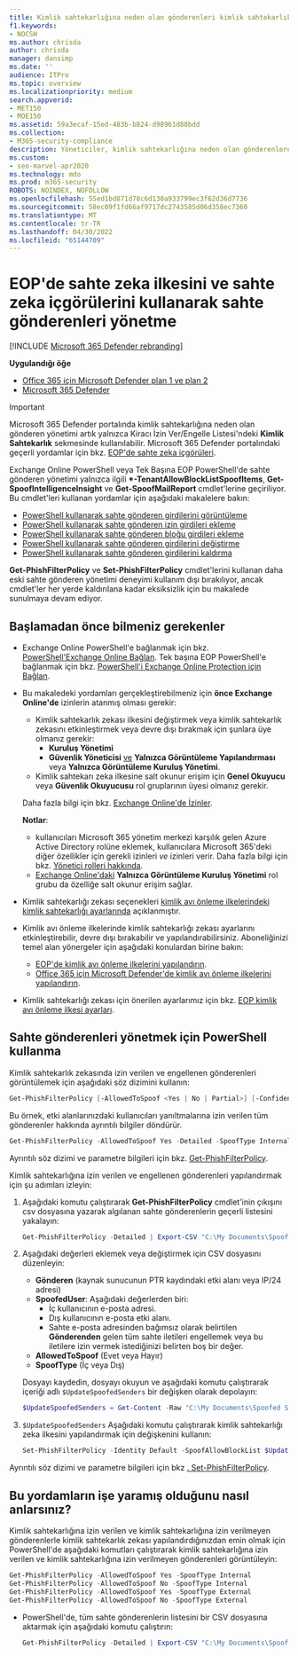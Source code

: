 ```yaml
---
title: Kimlik sahtekarlığına neden olan gönderenleri kimlik sahtekarlık zekası ilkesini ve kimlik sahtekarı zeka içgörülerini kullanarak yönetme
f1.keywords:
- NOCSH
ms.author: chrisda
author: chrisda
manager: dansimp
ms.date: ''
audience: ITPro
ms.topic: overview
ms.localizationpriority: medium
search.appverid:
- MET150
- MOE150
ms.assetid: 59a3ecaf-15ed-483b-b824-d98961d88bdd
ms.collection:
- M365-security-compliance
description: Yöneticiler, kimlik sahtekarlığına neden olan gönderenlere izin vermek veya bunları engellemek için kimlik sahtekarlık zekası ilkesini ve sahte zeka içgörülerini kullanmayı öğrenebilir.
ms.custom:
- seo-marvel-apr2020
ms.technology: mdo
ms.prod: m365-security
ROBOTS: NOINDEX, NOFOLLOW
ms.openlocfilehash: 55ed1bd871d78c6d130a933799ec3f62d36d7736
ms.sourcegitcommit: 58ec09f1fd66af9717dc2743585d06d358ec7360
ms.translationtype: MT
ms.contentlocale: tr-TR
ms.lasthandoff: 04/30/2022
ms.locfileid: "65144709"
---
```

# <a name="manage-spoofed-senders-using-the-spoof-intelligence-policy-and-spoof-intelligence-insight-in-eop"></a>EOP'de sahte zeka ilkesini ve sahte zeka içgörülerini kullanarak sahte gönderenleri yönetme

[!INCLUDE [Microsoft 365 Defender rebranding](../includes/microsoft-defender-for-office.md)]

**Uygulandığı öğe**
- [Office 365 için Microsoft Defender plan 1 ve plan 2](defender-for-office-365.md)
- [Microsoft 365 Defender](../defender/microsoft-365-defender.md)

> [!IMPORTANT]
> Microsoft 365 Defender portalında kimlik sahtekarlığına neden olan gönderen yönetimi artık yalnızca Kiracı İzin Ver/Engelle Listesi'ndeki **Kimlik Sahtekarlık** sekmesinde kullanılabilir. Microsoft 365 Defender portalındaki geçerli yordamlar için bkz. [EOP'de sahte zeka içgörüleri](learn-about-spoof-intelligence.md).
>
> Exchange Online PowerShell veya Tek Başına EOP PowerShell'de sahte gönderen yönetimi yalnızca ilgili **\*-TenantAllowBlockListSpoofItems**, **Get-SpoofIntelligenceInsight** ve **Get-SpoofMailReport** cmdlet'lerine geçiriliyor. Bu cmdlet'leri kullanan yordamlar için aşağıdaki makalelere bakın:
>
> - [PowerShell kullanarak sahte gönderen girdilerini görüntüleme](tenant-allow-block-list.md#view-spoofed-sender-entries)
> - [PowerShell kullanarak sahte gönderen izin girdileri ekleme](manage-tenant-allows.md#add-spoofed-sender-allow-entries-using-powershell)
> - [PowerShell kullanarak sahte gönderen bloğu girdileri ekleme](manage-tenant-blocks.md#add-spoofed-sender-block-entries)
> - [PowerShell kullanarak sahte gönderen girdilerini değiştirme](modify-remove-entries-tenant-allow-block.md#modify-allow-or-block-spoofed-sender-entries-from-the-tenant-allowblock-list)
> - [PowerShell kullanarak sahte gönderen girdilerini kaldırma](modify-remove-entries-tenant-allow-block.md#remove-allow-or-block-spoofed-sender-entries-from-the-tenant-allowblock-list)
>
> **Get-PhishFilterPolicy** ve **Set-PhishFilterPolicy** cmdlet'lerini kullanan daha eski sahte gönderen yönetimi deneyimi kullanım dışı bırakılıyor, ancak cmdlet'ler her yerde kaldırılana kadar eksiksizlik için bu makalede sunulmaya devam ediyor.

## <a name="what-do-you-need-to-know-before-you-begin"></a>Başlamadan önce bilmeniz gerekenler

- Exchange Online PowerShell'e bağlanmak için bkz. [PowerShell'Exchange Online Bağlan](/powershell/exchange/connect-to-exchange-online-powershell). Tek başına EOP PowerShell'e bağlanmak için bkz. [PowerShell'i Exchange Online Protection için Bağlan](/powershell/exchange/connect-to-exchange-online-protection-powershell).

- Bu makaledeki yordamları gerçekleştirebilmeniz için **önce Exchange Online'de** izinlerin atanmış olması gerekir:
  - Kimlik sahtekarlık zekası ilkesini değiştirmek veya kimlik sahtekarlık zekasını etkinleştirmek veya devre dışı bırakmak için şunlara üye olmanız gerekir:
    - **Kuruluş Yönetimi**
    - **Güvenlik Yöneticisi** <u>ve</u> **Yalnızca Görüntüleme Yapılandırması** veya **Yalnızca Görüntüleme Kuruluş Yönetimi**.
  - Kimlik sahtekarı zeka ilkesine salt okunur erişim için **Genel Okuyucu** veya **Güvenlik Okuyucusu** rol gruplarının üyesi olmanız gerekir.

  Daha fazla bilgi için bkz. [Exchange Online'de İzinler](/exchange/permissions-exo/permissions-exo).

  **Notlar**:

  - kullanıcıları Microsoft 365 yönetim merkezi karşılık gelen Azure Active Directory rolüne eklemek, kullanıcılara Microsoft 365'deki diğer özellikler için gerekli izinleri _ve_ izinleri verir. Daha fazla bilgi için bkz. [Yönetici rolleri hakkında](../../admin/add-users/about-admin-roles.md).
  - [Exchange Online'daki](/Exchange/permissions-exo/permissions-exo#role-groups) **Yalnızca Görüntüleme Kuruluş Yönetimi** rol grubu da özelliğe salt okunur erişim sağlar.

- Kimlik sahtekarlığı zekası seçenekleri [kimlik avı önleme ilkelerindeki kimlik sahtekarlığı ayarlarında](set-up-anti-phishing-policies.md#spoof-settings) açıklanmıştır.

- Kimlik avı önleme ilkelerinde kimlik sahtekarlığı zekası ayarlarını etkinleştirebilir, devre dışı bırakabilir ve yapılandırabilirsiniz. Aboneliğinizi temel alan yönergeler için aşağıdaki konulardan birine bakın:

  - [EOP'de kimlik avı önleme ilkelerini yapılandırın](configure-anti-phishing-policies-eop.md).
  - [Office 365 için Microsoft Defender'de kimlik avı önleme ilkelerini yapılandırın](configure-mdo-anti-phishing-policies.md).

- Kimlik sahtekarlığı zekası için önerilen ayarlarımız için bkz. [EOP kimlik avı önleme ilkesi ayarları](recommended-settings-for-eop-and-office365.md#eop-anti-phishing-policy-settings).

## <a name="use-powershell-to-manage-spoofed-senders"></a>Sahte gönderenleri yönetmek için PowerShell kullanma

Kimlik sahtekarlık zekasında izin verilen ve engellenen gönderenleri görüntülemek için aşağıdaki söz dizimini kullanın:

```powershell
Get-PhishFilterPolicy [-AllowedToSpoof <Yes | No | Partial>] [-ConfidenceLevel <Low | High>] [-DecisionBy <Admin | SpoofProtection>] [-Detailed] [-SpoofType <Internal | External>]
```

Bu örnek, etki alanlarınızdaki kullanıcıları yanıltmalarına izin verilen tüm gönderenler hakkında ayrıntılı bilgiler döndürür.

```powershell
Get-PhishFilterPolicy -AllowedToSpoof Yes -Detailed -SpoofType Internal
```

Ayrıntılı söz dizimi ve parametre bilgileri için bkz. [Get-PhishFilterPolicy](/powershell/module/exchange/get-phishfilterpolicy).

Kimlik sahtekarlığına izin verilen ve engellenen gönderenleri yapılandırmak için şu adımları izleyin:

1. Aşağıdaki komutu çalıştırarak **Get-PhishFilterPolicy** cmdlet'inin çıkışını csv dosyasına yazarak algılanan sahte gönderenlerin geçerli listesini yakalayın:

   ```powershell
   Get-PhishFilterPolicy -Detailed | Export-CSV "C:\My Documents\Spoofed Senders.csv"
   ```

2. Aşağıdaki değerleri eklemek veya değiştirmek için CSV dosyasını düzenleyin:
   - **Gönderen** (kaynak sunucunun PTR kaydındaki etki alanı veya IP/24 adresi)
   - **SpoofedUser**: Aşağıdaki değerlerden biri:
     - İç kullanıcının e-posta adresi.
     - Dış kullanıcının e-posta etki alanı.
     - Sahte e-posta adresinden bağımsız olarak belirtilen **Gönderenden** gelen tüm sahte iletileri engellemek veya bu iletilere izin vermek istediğinizi belirten boş bir değer.
   - **AllowedToSpoof** (Evet veya Hayır)
   - **SpoofType** (İç veya Dış)

   Dosyayı kaydedin, dosyayı okuyun ve aşağıdaki komutu çalıştırarak içeriği adlı `$UpdateSpoofedSenders` bir değişken olarak depolayın:

   ```powershell
   $UpdateSpoofedSenders = Get-Content -Raw "C:\My Documents\Spoofed Senders.csv"
   ```

3. `$UpdateSpoofedSenders` Aşağıdaki komutu çalıştırarak kimlik sahtekarlığı zeka ilkesini yapılandırmak için değişkenini kullanın:

   ```powershell
   Set-PhishFilterPolicy -Identity Default -SpoofAllowBlockList $UpdateSpoofedSenders
   ```

Ayrıntılı söz dizimi ve parametre bilgileri için bkz [. Set-PhishFilterPolicy](/powershell/module/exchange/set-phishfilterpolicy).

## <a name="how-do-you-know-these-procedures-worked"></a>Bu yordamların işe yaramış olduğunu nasıl anlarsınız?

Kimlik sahtekarlığına izin verilen ve kimlik sahtekarlığına izin verilmeyen gönderenlerle kimlik sahtekarlık zekası yapılandırdığınızdan emin olmak için PowerShell'de aşağıdaki komutları çalıştırarak kimlik sahtekarlığına izin verilen ve kimlik sahtekarlığına izin verilmeyen gönderenleri görüntüleyin:

  ```powershell
  Get-PhishFilterPolicy -AllowedToSpoof Yes -SpoofType Internal
  Get-PhishFilterPolicy -AllowedToSpoof No -SpoofType Internal
  Get-PhishFilterPolicy -AllowedToSpoof Yes -SpoofType External
  Get-PhishFilterPolicy -AllowedToSpoof No -SpoofType External
  ```

- PowerShell'de, tüm sahte gönderenlerin listesini bir CSV dosyasına aktarmak için aşağıdaki komutu çalıştırın:

   ```powershell
   Get-PhishFilterPolicy -Detailed | Export-CSV "C:\My Documents\Spoofed Senders.csv"
   ```
